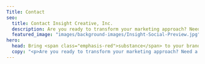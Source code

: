 ```yaml
---
Title: Contact
seo:
  title: Contact Insight Creative, Inc.
  description: Are you ready to transform your marketing approach? Need a quote on a specific project? Complete the form below and a member of our account team will promptly respond.
  featured_image: "images/background-images/Insight-Social-Preview.jpg"
hero:
  head: Bring <span class="emphasis-red">substance</span> to your brand.
  copy: "<p>Are you ready to transform your marketing approach? Need a quote on a specific project? Complete the form below, and a member of our account team will promptly respond.</p>"
---
```

